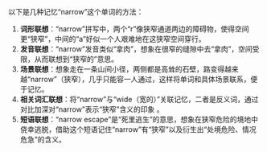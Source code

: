 以下是几种记忆“narrow”这个单词的方法：
1. **词形联想**：“narrow”拼写中，两个“r”像狭窄通道两边的障碍物，使得空间更“狭窄”，中间的“a”好似一个人艰难地在这狭窄空间穿行。 
2. **发音联想**：“narrow”发音类似“拿肉”，想象在很窄的缝隙中去“拿肉”，空间受限，从而联想到“狭窄的”意思。
3. **场景联想**：想象走在一条山间小径，两侧都是高耸的石壁，路变得越来越“narrow”（狭窄），几乎只能容一人通过，这样将单词和具体场景联系，便于记忆。 
4. **相关词汇联想**：将“narrow”与“wide（宽的）”关联记忆，二者是反义词，通过对比加深对“narrow”表示“狭窄”含义的印象 。 
5. **短语联想**：“narrow escape”是“死里逃生”的意思，想象在狭窄危险的境地中侥幸逃脱，借助这个短语记住“narrow”有“狭窄”以及衍生出“处境危险、情况危急”的含义。 